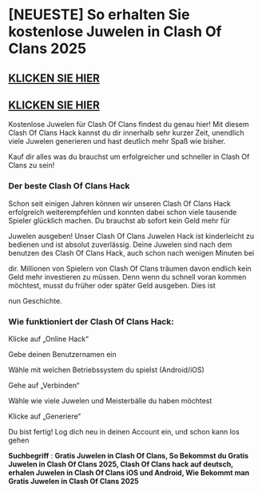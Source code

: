 # [NEUESTE] So erhalten Sie kostenlose Juwelen in Clash Of Clans 2025

## [KLICKEN SIE HIER](https://lokiesguide.store/de/cfd9578/?s=clashofclansde)

## [KLICKEN SIE HIER](https://lokiesguide.store/de/cfd9578/?s=clashofclansde)


Kostenlose Juwelen für Clash Of Clans findest du genau hier! Mit diesem Clash Of Clans Hack kannst du dir innerhalb sehr kurzer Zeit, unendlich viele Juwelen generieren und hast deutlich mehr Spaß wie bisher. 

Kauf dir alles was du brauchst um erfolgreicher und schneller in Clash Of Clans zu sein!

### Der beste Clash Of Clans Hack

Schon seit einigen Jahren können wir unseren Clash Of Clans Hack erfolgreich weiterempfehlen und konnten dabei schon viele tausende Spieler glücklich machen. Du brauchst ab sofort kein Geld mehr für 

Juwelen ausgeben! Unser Clash Of Clans Juwelen Hack ist kinderleicht zu bedienen und ist absolut zuverlässig. Deine Juwelen sind nach dem benutzen des Clash Of Clans Hack, auch schon nach wenigen Minuten bei 

dir. Millionen von Spielern von Clash Of Clans träumen davon endlich kein Geld mehr investieren zu müssen. Denn wenn du schnell voran kommen möchtest, musst du früher oder später Geld ausgeben. Dies ist 

nun Geschichte.

### Wie funktioniert der Clash Of Clans Hack:

Klicke auf „Online Hack“

Gebe deinen Benutzernamen ein

Wähle mit welchen Betriebssystem du spielst (Android/iOS)

Gehe auf „Verbinden“

Wähle wie viele Juwelen und Meisterbälle du haben möchtest

Klicke auf „Generiere“

Du bist fertig! Log dich neu in deinen Account ein, und schon kann los gehen


**Suchbegriff** : **Gratis Juwelen in Clash Of Clans, So Bekommst du Gratis Juwelen in Clash Of Clans 2025, Clash Of Clans hack auf deutsch, erhalen Juwelen in Clash Of Clans iOS und Android, Wie Bekommt man Gratis Juwelen in Clash Of Clans 2025**
